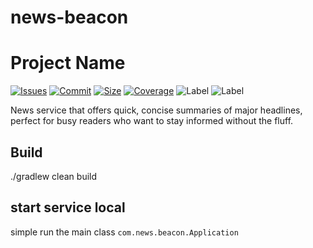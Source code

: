 # news-beacon

# Project Name
<!-- Create account on codeclimate and link your repo -->
[![Issues][issues_shield]][issues_link]
[![Commit][commit_shield]][commit_link]
[![Size][size_shield]][size_shield]
[![Coverage][coverage_shield]][coverage_link]
![Label][label_shield]
![Label][java_version]


[coverage_shield]: https://img.shields.io/codeclimate/coverage/Kazim1101/news-beacon?style=flat-square
[coverage_link]: https://codeclimate.com/github/Kazim1101/news-beacon/test_coverage

[issues_shield]: https://img.shields.io/github/issues/Kazim1101/news-beacon?style=flat-square
[issues_link]: https://github.com/Kazim1101/news-beacon/commits/main

[commit_shield]: https://img.shields.io/github/last-commit/Kazim1101/news-beacon?style=flat-square
[commit_link]: https://github.com/Kazim1101/news-beacon/issues

[size_shield]: https://img.shields.io/github/repo-size/Kazim1101/news-beacon?style=flat-square

[label_shield]: https://img.shields.io/badge/Kazim-K7-teal?style=flat-square

[java_version]: https://img.shields.io/badge/java-21-blueviolet?style=flat-square

News service that offers quick, concise summaries of major headlines, perfect for busy readers who want to stay informed without the fluff.


## Build
./gradlew clean build

## start service local
simple run the main class `com.news.beacon.Application`
